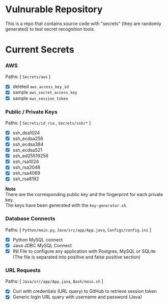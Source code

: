 # Vulnurable Repository

This is a repo that contains source code with "secrets" (they are randomly generated) to test secret recognition tools.

# Current Secrets
### AWS
Paths: [ `Secrets/aws` ]  
- [x] deleted `aws_access_key_id`
- [x] sample `aws_secret_access_key`
- [x] sample `aws_session_token`
### Public / Private Keys
Paths: [ `Secrets/id_rsa` , `Secrets/ssh/*` ]  
- [x] ssh_dsa1024
- [x] ssh_ecdsa256
- [x] ssh_ecdsa384
- [x] ssh_ecdsa521
- [x] ssh_ed25519256
- [x] ssh_rsa1024
- [x] ssh_rsa2048
- [x] ssh_rsa4069
- [x] ssh_rsa8192  

**Note**  
There are the corresponding public key and the fingerprint for each private key.  
The keys have been generated with the `key-generator.sh`.  
  
### Database Connects
Paths: [ `Python/main.py`, `Java/src/app/App.java`, `Configs/config.ini` ]  
- [x] Python MySQL connect
- [x] Java JDBC MySQL Connect
- [x] INI File to configure any application with Postgres, MySQL or SQLite (The file is separated into positive and false positive section)

### URL Requests
Paths: [ `Java/src/app/App.java`, `Bash/main.sh` ]  
- [x] Curl with credentials (URL query) to GitHub to retrieve session token
- [x] Generic login URL query with username and password (Java)

